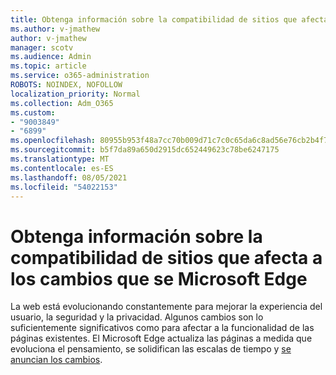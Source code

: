 ```yaml
---
title: Obtenga información sobre la compatibilidad de sitios que afecta a los cambios que se Microsoft Edge
ms.author: v-jmathew
author: v-jmathew
manager: scotv
ms.audience: Admin
ms.topic: article
ms.service: o365-administration
ROBOTS: NOINDEX, NOFOLLOW
localization_priority: Normal
ms.collection: Adm_O365
ms.custom:
- "9003849"
- "6899"
ms.openlocfilehash: 80955b953f48a7cc70b009d71c7c0c65da6c8ad56e76cb2b4f76edd2486dc076
ms.sourcegitcommit: b5f7da89a650d2915dc652449623c78be6247175
ms.translationtype: MT
ms.contentlocale: es-ES
ms.lasthandoff: 08/05/2021
ms.locfileid: "54022153"
---
```

# <a name="learn-about-site-compatibilityaffecting-changes-coming-to-microsoft-edge"></a>Obtenga información sobre la compatibilidad de sitios que afecta a los cambios que se Microsoft Edge

La web está evolucionando constantemente para mejorar la experiencia del usuario, la seguridad y la privacidad. Algunos cambios son lo suficientemente significativos como para afectar a la funcionalidad de las páginas existentes. El Microsoft Edge actualiza las páginas a medida que evoluciona el pensamiento, se solidifican las escalas de tiempo y [se anuncian los cambios](https://go.microsoft.com/fwlink/?linkid=2135534).
